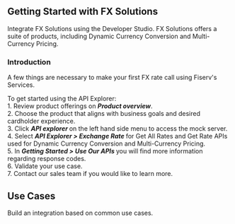 ## Getting Started with FX Solutions
Integrate FX Solutions using the Developer Studio. FX Solutions offers a suite of products, including  Dynamic Currency Conversion and Multi-Currency Pricing.
<h3>Introduction </h3>
A few things are necessary to make your first FX rate call using Fiserv's Services.

To get started using the API Explorer:
<br>1. Review product offerings on <b><i> Product overview</i></b>.
<br>2. Choose the product that aligns with business goals and desired cardholder experience.
<br>3. Click <b><i> API explorer </i></b> on the left hand side menu to access the mock server.
<br>4. Select <b><i> API Explorer > Exchange Rate </i></b> for  Get All Rates and Get Rate APIs used for Dynamic Currency Conversion and Multi-Currency Pricing.
<br>5. In <b><i> Getting Started > Use Our APIs </i></b> you will find more information regarding response codes.
<br>6. Validate your use case.
<br>7. Contact our sales team if you would like to learn more.


## Use Cases
Build an integration based on common use cases.


<!-- type: row -->

<!-- type: card
    title: Dynamic Currency Conversion
    Description: Dynamic Currency Conversion (DCC) is a Card Present (CP) and Card Not Present (CNP) offering that allows merchants to offer international credit cardholders the choice to pay in either their own currency or the merchant’s base currency.

    link: ?path=docs/dynamic-currency-conversion.md
-->

<!-- type: card
    title: Multi-Currency Pricing
    Description: Multi-Currency Pricing (MCP) is a Card Not Present offering that allows merchants to offer pricing in multiple currencies.

    link: ?path=docs/multicurrency-pricing.md
-->

<!-- type: row-end -->

